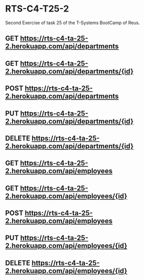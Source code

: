 # RTS-C4-T25-2
Second Exercise of task 25 of the T-Systems BootCamp of Reus.

## GET https://rts-c4-ta-25-2.herokuapp.com/api/departments
## GET https://rts-c4-ta-25-2.herokuapp.com/api/departments/{id}
## POST https://rts-c4-ta-25-2.herokuapp.com/api/departments
## PUT https://rts-c4-ta-25-2.herokuapp.com/api/departments/{id}
## DELETE https://rts-c4-ta-25-2.herokuapp.com/api/departments/{id}


## GET https://rts-c4-ta-25-2.herokuapp.com/api/employees
## GET https://rts-c4-ta-25-2.herokuapp.com/api/employees/{id}
## POST https://rts-c4-ta-25-2.herokuapp.com/api/employees
## PUT https://rts-c4-ta-25-2.herokuapp.com/api/employees/{id}
## DELETE https://rts-c4-ta-25-2.herokuapp.com/api/employees/{id}
